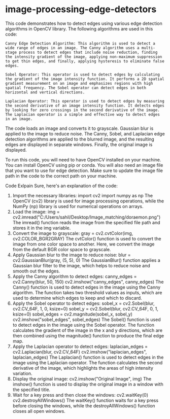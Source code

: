 # image-processing-edge-detectors

This code demonstrates how to detect edges using various edge detection algorithms in OpenCV library. The following algorithms are used in this code:

    Canny Edge Detection Algorithm: This algorithm is used to detect a wide range of edges in an image. The Canny algorithm uses a multi-stage process to detect edges that include noise reduction, finding the intensity gradient of the image, applying non-maximum suppression to get thin edges, and finally, applying hysteresis to eliminate false edges.

    Sobel Operator: This operator is used to detect edges by calculating the gradient of the image intensity function. It performs a 2D spatial gradient measurement on an image and emphasizes regions with high spatial frequency. The Sobel operator can detect edges in both horizontal and vertical directions.

    Laplacian Operator: This operator is used to detect edges by measuring the second derivative of an image intensity function. It detects edges by looking for zero crossings in the second derivative of the image. The Laplacian operator is a simple and effective way to detect edges in an image.

The code loads an image and converts it to grayscale. Gaussian blur is applied to the image to reduce noise. The Canny, Sobel, and Laplacian edge detection algorithms are applied to the blurred image, and the resulting edges are displayed in separate windows. Finally, the original image is displayed.

To run this code, you will need to have OpenCV installed on your machine. You can install OpenCV using pip or conda. You will also need an image file that you want to use for edge detection. Make sure to update the image file path in the code to the correct path on your machine.





Code Exlpain 
Sure, here's an explanation of the code:
1.	Import the necessary libraries:
import cv2
import numpy as np
The OpenCV (cv2) library is used for image processing operations, while the NumPy (np) library is used for numerical operations on arrays.
2.	Load the image:
img = cv2.imread("C:/Users/sahil/Desktop/Image_matching/doraemon.png")
The imread() function reads the image from the specified file path and stores it in the img variable.
3.	Convert the image to grayscale:
gray = cv2.cvtColor(img, cv2.COLOR_BGR2GRAY)
The cvtColor() function is used to convert the image from one color space to another. Here, we convert the image from the default BGR color space to grayscale.
4.	Apply Gaussian blur to the image to reduce noise:
blur = cv2.GaussianBlur(gray, (5, 5), 0)
The GaussianBlur() function applies a Gaussian blur filter to the image, which helps to reduce noise and smooth out the edges.
5.	Apply the Canny algorithm to detect edges:
canny_edges = cv2.Canny(blur, 50, 150)
cv2.imshow("canny_edges", canny_edges)
The Canny() function is used to detect edges in the image using the Canny algorithm. The function takes two threshold values as inputs, which are used to determine which edges to keep and which to discard.
6.	Apply the Sobel operator to detect edges:
sobel_x = cv2.Sobel(blur, cv2.CV_64F, 1, 0, ksize=0)
sobel_y = cv2.Sobel(blur, cv2.CV_64F, 0, 1, ksize=0)
sobel_edges = cv2.magnitude(sobel_x, sobel_y)
cv2.imshow("sobel_edges", sobel_edges)
The Sobel() function is used to detect edges in the image using the Sobel operator. The function calculates the gradient of the image in the x and y directions, which are then combined using the magnitude() function to produce the final edge map.
7.	Apply the Laplacian operator to detect edges:
laplacian_edges = cv2.Laplacian(blur, cv2.CV_64F)
cv2.imshow("laplacian_edges", laplacian_edges)
The Laplacian() function is used to detect edges in the image using the Laplacian operator. The function calculates the second derivative of the image, which highlights the areas of high intensity variation.
8.	Display the original image:
cv2.imshow("Original Image", img)
The imshow() function is used to display the original image in a window with the specified title.
9.	Wait for a key press and then close the windows:
cv2.waitKey(0)
cv2.destroyAllWindows()
The waitKey() function waits for a key press before closing the windows, while the destroyAllWindows() function closes all open windows.

